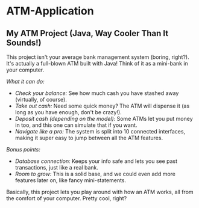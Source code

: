 # ATM-Application
## My ATM Project (Java, Way Cooler Than It Sounds!)

This project isn't your average bank management system (boring, right?). It's actually a full-blown ATM built with Java! Think of it as a mini-bank in your computer. 

*What it can do:*

* *Check your balance:* See how much cash you have stashed away (virtually, of course).
* *Take out cash:* Need some quick money? The ATM will dispense it (as long as you have enough, don't be crazy!).
* *Deposit cash (depending on the model):* Some ATMs let you put money in too, and this one can simulate that if you want. 
* *Navigate like a pro:* The system is split into 10 connected interfaces, making it super easy to jump between all the ATM features.

*Bonus points:*

* *Database connection:* Keeps your info safe and lets you see past transactions, just like a real bank.
* *Room to grow:* This is a solid base, and we could even add more features later on, like fancy mini-statements.

Basically, this project lets you play around with how an ATM works, all from the comfort of your computer. Pretty cool, right?
